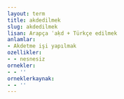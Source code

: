 ```yaml
---
layout: term
title: akdedilmek
slug: akdedilmek
lisan: Arapça ʿaḳd + Türkçe edilmek
anlamlar:
- Akdetme işi yapılmak
ozellikler:
- - nesnesiz
ornekler:
- - ''
orneklerkaynak:
- - ''
---
```

